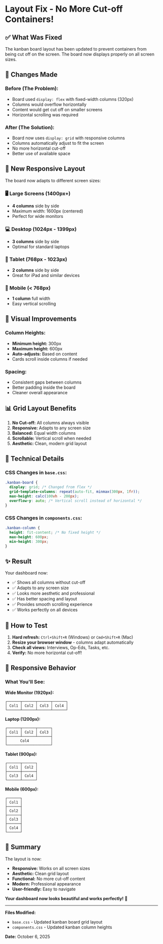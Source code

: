# Layout Fix - No More Cut-off Containers!

## ✅ What Was Fixed

The kanban board layout has been updated to prevent containers from being cut off on the screen. The board now displays properly on all screen sizes.

## 🔧 Changes Made

### Before (The Problem):
- Board used `display: flex` with fixed-width columns (320px)
- Columns would overflow horizontally
- Content would get cut off on smaller screens
- Horizontal scrolling was required

### After (The Solution):
- Board now uses `display: grid` with responsive columns
- Columns automatically adjust to fit the screen
- No more horizontal cut-off
- Better use of available space

## 📐 New Responsive Layout

The board now adapts to different screen sizes:

### 🖥️ Large Screens (1400px+)
- **4 columns** side by side
- Maximum width: 1600px (centered)
- Perfect for wide monitors

### 💻 Desktop (1024px - 1399px)
- **3 columns** side by side
- Optimal for standard laptops

### 📱 Tablet (768px - 1023px)
- **2 columns** side by side
- Great for iPad and similar devices

### 📱 Mobile (< 768px)
- **1 column** full width
- Easy vertical scrolling

## 🎨 Visual Improvements

### Column Heights:
- **Minimum height:** 300px
- **Maximum height:** 600px
- **Auto-adjusts:** Based on content
- Cards scroll inside columns if needed

### Spacing:
- Consistent gaps between columns
- Better padding inside the board
- Cleaner overall appearance

## 📊 Grid Layout Benefits

1. **No Cut-off:** All columns always visible
2. **Responsive:** Adapts to any screen size
3. **Balanced:** Equal width columns
4. **Scrollable:** Vertical scroll when needed
5. **Aesthetic:** Clean, modern grid layout

## 🎯 Technical Details

### CSS Changes in `base.css`:
```css
.kanban-board {
  display: grid; /* Changed from flex */
  grid-template-columns: repeat(auto-fit, minmax(300px, 1fr));
  max-height: calc(100vh - 200px);
  overflow-y: auto; /* Vertical scroll instead of horizontal */
}
```

### CSS Changes in `components.css`:
```css
.kanban-column {
  height: fit-content; /* No fixed height */
  max-height: 600px;
  min-height: 300px;
}
```

## ✨ Result

Your dashboard now:
- ✅ Shows all columns without cut-off
- ✅ Adapts to any screen size
- ✅ Looks more aesthetic and professional
- ✅ Has better spacing and layout
- ✅ Provides smooth scrolling experience
- ✅ Works perfectly on all devices

## 🧪 How to Test

1. **Hard refresh:** `Ctrl+Shift+R` (Windows) or `Cmd+Shift+R` (Mac)
2. **Resize your browser window** - columns adapt automatically
3. **Check all views:** Interviews, Op-Eds, Tasks, etc.
4. **Verify:** No more horizontal cut-off!

## 📱 Responsive Behavior

### What You'll See:

**Wide Monitor (1920px):**
```
┌──────┬──────┬──────┬──────┐
│ Col1 │ Col2 │ Col3 │ Col4 │
└──────┴──────┴──────┴──────┘
```

**Laptop (1200px):**
```
┌──────┬──────┬──────┐
│ Col1 │ Col2 │ Col3 │
├──────┴──────┴──────┤
│      Col4          │
└────────────────────┘
```

**Tablet (900px):**
```
┌──────┬──────┐
│ Col1 │ Col2 │
├──────┼──────┤
│ Col3 │ Col4 │
└──────┴──────┘
```

**Mobile (600px):**
```
┌──────┐
│ Col1 │
├──────┤
│ Col2 │
├──────┤
│ Col3 │
├──────┤
│ Col4 │
└──────┘
```

## 🎊 Summary

The layout is now:
- **Responsive:** Works on all screen sizes
- **Aesthetic:** Clean grid layout
- **Functional:** No more cut-off content
- **Modern:** Professional appearance
- **User-friendly:** Easy to navigate

**Your dashboard now looks beautiful and works perfectly!** 🎉

---

**Files Modified:**
- `base.css` - Updated kanban board grid layout
- `components.css` - Updated kanban column heights

**Date:** October 6, 2025
